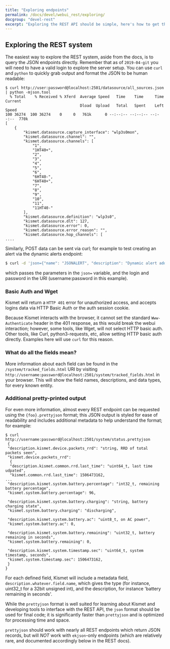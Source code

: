 ```yaml
---
title: "Exploring endpoints"
permalink: /docs/devel/webui_rest/exploring/
docgroup: "devel-rest"
excerpt: "Exploring the REST API should be simple, here's how to get the most out of the endpoints and self-documenting fields."
---
```


## Exploring the REST system

The easiest way to explore the REST system, aside from the docs, is to query the JSON endpoints directly.  Remember that as of `2019-04-git` you will need to have a valid login to explore the server setup.  You can use `curl` and `python` to quickly grab output and format the JSON to be human readable:

```
$ curl http://user:password@localhost:2501/datasource/all_sources.json | python -mjson.tool
  % Total    % Received % Xferd  Average Speed   Time    Time     Time  Current
                                 Dload  Upload   Total   Spent    Left  Speed
100 36274  100 36274    0     0   761k      0 --:--:-- --:--:-- --:--:--  770k
[
    {
        "kismet.datasource.capture_interface": "wlp3s0mon",
        "kismet.datasource.channel": "",
        "kismet.datasource.channels": [
            "1",
            "1HT40+",
            "2",
            "3",
            "4",
            "5",
            "6",
            "6HT40-",
            "6HT40+",
            "7",
            "8",
            "9",
            "10",
            "11",
            "11HT40-"
        ],
        "kismet.datasource.definition": "wlp3s0",
        "kismet.datasource.dlt": 127,
        "kismet.datasource.error": 0,
        "kismet.datasource.error_reason": "",
        "kismet.datasource.hop_channels": [
....
```

Similarly, POST data can be sent via curl; for example to test creating an alert via the dynamic alerts endpoint:

```bash
$ curl -d 'json={"name": "JSONALERT", "description": "Dynamic alert added at runtime", "throttle": "10/min", "burst": "1/sec"}' http://username:password@localhost:2501/alerts/definitions/define_alert.cmd
```

which passes the parameters in the `json=` variable, and the login and password in the URI (username:password in this example).

### Basic Auth and Wget

Kismet will return a `HTTP 401` error for unauthorized access, and accepts logins data via HTTP Basic Auth or the auth session cookie.

Because Kismet interacts with the browser, it cannot set the standard `Www-Authenticate` header in the 401 response, as this would break the webui interaction; however, some tools, like Wget, will not select HTTP basic auth.  Other tools, like Curl, python3-requests, etc, allow setting HTTP basic auth directly.  Examples here will use `curl` for this reason.

### What do all the fields mean?

More information about each field can be found in the `/system/tracked_fields.html` URI by visiting `http://username:password@localhost:2501/system/tracked_fields.html` in your browser.  This will show the field names, descriptions, and data types, for every known entity.

### Additional pretty-printed output

For even more information, almost every REST endpoint can be requested using the `{foo}.prettyjson` format; this JSON output is styled for ease of readability and includes additional metadata to help understand the format; for example:

```
$ curl http://username:password@localhost:2501/system/status.prettyjson
 {
 "description.kismet.device.packets_rrd": "string, RRD of total packets seen",
 "kismet.device.packets_rrd":
  {
  "description.kismet.common.rrd.last_time": "uint64_t, last time udpated",
  "kismet.common.rrd.last_time": 1506473162,
...
 "description.kismet.system.battery.percentage": "int32_t, remaining battery percentage",
 "kismet.system.battery.percentage": 96,

 "description.kismet.system.battery.charging": "string, battery charging state",
 "kismet.system.battery.charging": "discharging",

 "description.kismet.system.battery.ac": "uint8_t, on AC power",
 "kismet.system.battery.ac": 0,

 "description.kismet.system.battery.remaining": "uint32_t, battery remaining in seconds",
 "kismet.system.battery.remaining": 0,

 "description.kismet.system.timestamp.sec": "uint64_t, system timestamp, seconds",
 "kismet.system.timestamp.sec": 1506473162,
 }
}
```

For each defined field, Kismet will include a metadata field, `description.whatever.field.name`, which gives the type (for instance, uint32_t for a 32bit unsigned int), and the description, for instance 'battery remaining in seconds'.

While the `prettyjson` format is well suited for learning about Kismet and developing tools to interface with the REST API, the `json` format should be used for final code; it is significantly faster than `prettyjson` and is optimized for processing time and space.

`prettyjson` should work with nearly all REST endpoints which return JSON records, but will *NOT* work with `ekjson`-only endpoints (which are relatively rare, and documented accordingly below in the REST docs).


